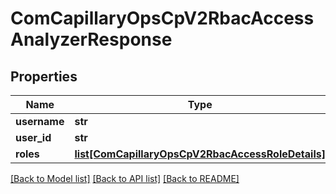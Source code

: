 # ComCapillaryOpsCpV2RbacAccessAnalyzerResponse

## Properties
Name | Type | Description | Notes
------------ | ------------- | ------------- | -------------
**username** | **str** |  | [optional] 
**user_id** | **str** |  | [optional] 
**roles** | [**list[ComCapillaryOpsCpV2RbacAccessRoleDetails]**](ComCapillaryOpsCpV2RbacAccessRoleDetails.md) |  | [optional] 

[[Back to Model list]](../README.md#documentation-for-models) [[Back to API list]](../README.md#documentation-for-api-endpoints) [[Back to README]](../README.md)

